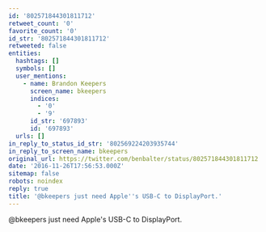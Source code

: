 ```yaml
---
id: '802571844301811712'
retweet_count: '0'
favorite_count: '0'
id_str: '802571844301811712'
retweeted: false
entities:
  hashtags: []
  symbols: []
  user_mentions:
    - name: Brandon Keepers
      screen_name: bkeepers
      indices:
        - '0'
        - '9'
      id_str: '697893'
      id: '697893'
  urls: []
in_reply_to_status_id_str: '802569224203935744'
in_reply_to_screen_name: bkeepers
original_url: https://twitter.com/benbalter/status/802571844301811712
date: '2016-11-26T17:56:53.000Z'
sitemap: false
robots: noindex
reply: true
title: '@bkeepers just need Apple''s USB-C to DisplayPort.'
---
```


@bkeepers just need Apple's USB-C to DisplayPort.